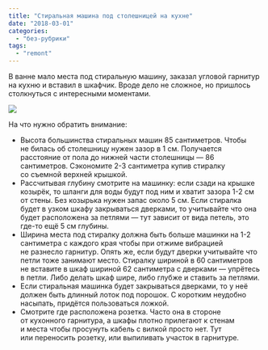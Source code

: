 ```yaml
---
title: "Стиральная машина под столешницей на кухне"
date: "2018-03-01"
categories: 
  - "без-рубрики"
tags: 
  - "remont"
---
```


В ванне мало места под стиральную машину, заказал угловой гарнитур на кухню и вставил в шкафчик. Вроде дело не сложное, но пришлось столкнуться с интересными моментами.

![](/blog/assets/img/stiralka-na-kuhne-lg.jpg)

На что нужно обратить внимание:

- Высота большинства стиральных машин 85 сантиметров. Чтобы не билась об столешницу нужен зазор в 1 см. Получается расстояние от пола до нижней части столешницы — 86 сантиметров. Сэкономите 2-3 сантиметра купив стиралку со съемной верхней крышкой.
- Рассчитывая глубину смотрите на машинку: если сзади на крышке козырёк, то шланги для воды будут под ним и хватит зазора 1-2 см от стены. Без козырька нужен запас около 5 см. Если стиралка будет в узком шкафу закрываться дверками, то учитывайте что она будет расположена за петлями — тут зависит от вида петель, это где-то ещё 5 см глубины.
- Ширина места под стиралку должна быть больше машинки на 1-2 сантиметра с каждого края чтобы при отжиме вибрацией не разнесло гарнитур. Опять же, если будут дверки учитывайте что петли тоже занимают место. Стиралку шириной в 60 сантиметров не вставите в шкаф шириной 62 сантиметра с дверками — упрётесь в петли. Либо делать шкаф шире, либо глубже и ставить за петлями.
- Если стиральная машинка будет закрываться дверками, то у неё должен быть длинный лоток под порошок. С коротким неудобно насыпать, придётся пользоваться ложкой.
- Смотрите где расположена розетка. Часто она в стороне от кухонного гарнитура, а шкафы плотно прилегают к стенам и места чтобы просунуть кабель с вилкой просто нет. Тут или переносить розетку, или выпиливать участок в гарнитуре.
